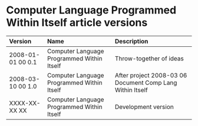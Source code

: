 ﻿Computer Language Programmed Within Itself article versions
==========================================================

|**Version**|**Name**|**Description**|
| :- | :- | :- |
|2008-01-01 00  0.1|Computer Language Programmed Within Itself|Throw-together of ideas|
|2008-03-10 00  1.0|Computer Language Programmed Within Itself|After project   2008-03 06  Document Comp Lang Within Itself|
|XXXX-XX-XX XX|Computer Language Programmed Within Itself|Development version|

